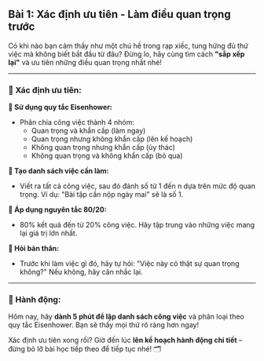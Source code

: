 ## Bài 1: Xác định ưu tiên - Làm điều quan trọng trước

Có khi nào bạn cảm thấy như một chú hề trong rạp xiếc, tung hứng đủ thứ việc mà không biết bắt đầu từ đâu? Đừng lo, hãy cùng tìm cách **"sắp xếp lại"** và ưu tiên những điều quan trọng nhất nhé!

---

### 📌 Xác định ưu tiên:

**🔹 Sử dụng quy tắc Eisenhower:**
- Phân chia công việc thành 4 nhóm: 
  - Quan trọng và khẩn cấp (làm ngay)
  - Quan trọng nhưng không khẩn cấp (lên kế hoạch)
  - Không quan trọng nhưng khẩn cấp (ủy thác)
  - Không quan trọng và không khẩn cấp (bỏ qua)

**🔹 Tạo danh sách việc cần làm:**
- Viết ra tất cả công việc, sau đó đánh số từ 1 đến n dựa trên mức độ quan trọng. Ví dụ: "Bài tập cần nộp ngày mai" sẽ là số 1.

**🔹 Áp dụng nguyên tắc 80/20:**
- 80% kết quả đến từ 20% công việc. Hãy tập trung vào những việc mang lại giá trị lớn nhất.

**🔹 Hỏi bản thân:**
- Trước khi làm việc gì đó, hãy tự hỏi: "Việc này có thật sự quan trọng không?" Nếu không, hãy cân nhắc lại.

---

### 🚀 Hành động:

Hôm nay, hãy **dành 5 phút để lập danh sách công việc** và phân loại theo quy tắc Eisenhower. Bạn sẽ thấy mọi thứ rõ ràng hơn ngay!

Xác định ưu tiên xong rồi? Giờ đến lúc **lên kế hoạch hành động chi tiết** – đừng bỏ lỡ bài học tiếp theo để tiếp tục nhé! 🗂️
